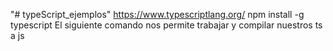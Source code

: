 "# typeScript_ejemplos"
   https://www.typescriptlang.org/
   npm install -g typescript
   El siguiente comando nos permite trabajar y compilar nuestros ts a js

